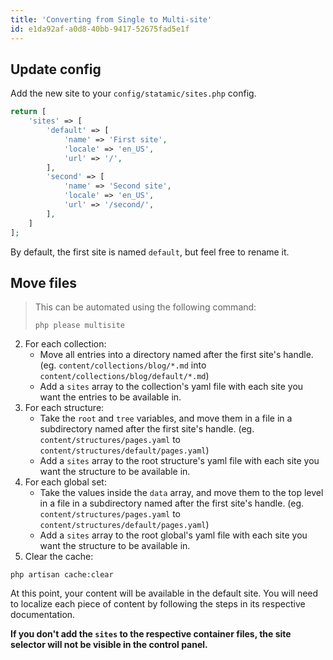 ```yaml
---
title: 'Converting from Single to Multi-site'
id: e1da92af-a0d8-40bb-9417-52675fad5e1f
---
```


## Update config

Add the new site to your `config/statamic/sites.php` config.

``` php
return [
    'sites' => [
        'default' => [
            'name' => 'First site',
            'locale' => 'en_US',
            'url' => '/',
        ],
        'second' => [
            'name' => 'Second site',
            'locale' => 'en_US',
            'url' => '/second/',
        ],
    ]
];
```

By default, the first site is named `default`, but feel free to rename it.

## Move files

> This can be automated using the following command:
> ``` cli
> php please multisite
> ```

2. For each collection:
    - Move all entries into a directory named after the first site's handle. (eg. `content/collections/blog/*.md` into `content/collections/blog/default/*.md`)
    - Add a `sites` array to the collection's yaml file with each site you want the entries to be available in.
3. For each structure:
    - Take the `root` and `tree` variables, and move them in a file in a subdirectory named after the first site's handle. (eg. `content/structures/pages.yaml` to `content/structures/default/pages.yaml`)
    - Add a `sites` array to the root structure's yaml file with each site you want the structure to be available in.
4. For each global set:
    - Take the values inside the `data` array, and move them to the top level in a file in a subdirectory named after the first site's handle. (eg. `content/structures/pages.yaml` to `content/structures/default/pages.yaml`)
    - Add a `sites` array to the root global's yaml file with each site you want the structure to be available in.
5. Clear the cache:
  ``` cli
  php artisan cache:clear
  ```

At this point, your content will be available in the default site. You will need to localize each piece of content by following the steps in its respective documentation.

**If you don't add the `sites` to the respective container files, the site selector will not be visible in the control panel.**